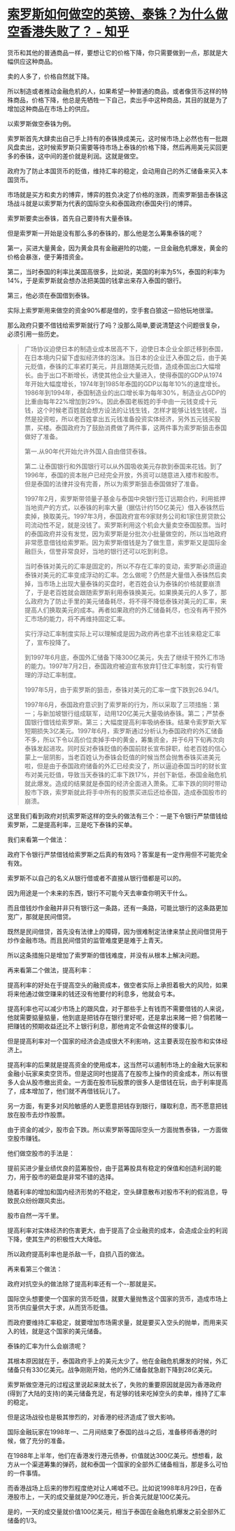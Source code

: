# [索罗斯如何做空的英镑、泰铢？为什么做空香港失败了？ - 知乎](https://www.zhihu.com/question/40036658/answer/1125823608)

货币和其他的普通商品一样，要想让它的价格下降，你只需要做到一点，那就是大幅供应这种商品。

卖的人多了，价格自然就下降。

所以制造或者推动金融危机的人，如果希望一种普通的商品，或者像货币这样的特殊商品，价格下降，他总是先牺牲一下自己，卖出手中这种商品，其目的就是为了增加这种商品在市场上的供应。

以索罗斯做空泰铢为例。

索罗斯首先大肆卖出自己手上持有的泰铢换成美元，这时候市场上必然也有一批跟风盘卖出，这时候索罗斯只需要等待市场上泰铢的价格下降，然后再用美元买回更多的泰铢，这中间的差价就是利润。这就是做空。

政府为了防止本国货币的贬值，维持汇率的稳定，会动用自己的外汇储备来买入本国货币。

市场就是买方和卖方的博弈，博弈的胜负决定了价格的涨跌，而索罗斯狙击泰铢这场战斗就是以索罗斯为代表的国际空头和泰国政府(泰国央行)的博弈。

索罗斯要卖出泰铢，首先自己要持有大量泰铢。

但是索罗斯一开始是没有那么多的泰铢的，那么他是怎么筹集泰铢的呢？

第一，买进大量黄金，因为黄金具有金融避险的功能，一旦金融危机爆发，黄金的价格会暴涨，便于筹措资金。

第二，当时泰国的利率比美国高很多，比如说，美国的利率为5%，泰国的利率为14%，于是索罗斯就会想办法把美国的钱拿出来存入泰国的银行。

第三，他必须在泰国借到泰铢。

实际上索罗斯用来做空的资金90%都是借的，空手套白狼这一招他玩地很溜。

那么政府只要不借钱给索罗斯就行了吗？没那么简单,要说清楚这个问题很复杂，必须引用一些历史。

> 广场协议迫使日本的制造业成本居高不下，迫使日本企业全部迁移到泰国，在日本境内只留下虚拟经济体的泡沫。当日本的企业迁入泰国之后，由于美元贬值，泰铢的汇率紧盯美元，并且跟随美元贬值，造成泰国出口大幅增长。由于出口不断增长，诱使其他企业大量进入，使得泰国的GDP从1974年开始大幅度增长，1974年到1985年泰国的GDP以每年10%的速度增长。1986年到1994年，泰国制造业的出口增长率为每年30%，制造业占GDP的比重由每年22%增加到29%。因此泰国老板姓的手中由一元钱变成十元钱，这个时候老百姓就会想方设法的让钱生钱，怎样才能够让钱生钱呢，当然是投资啦，所以老百姓拿出五元钱准备投资实体经济，另外五元钱买股票，买楼。泰国政府为了鼓励消费做了两件事，这两件事为索罗斯狙击泰国做好了准备。
> 
> 第一.从90年代开始允许外国人自由借贷泰铢。
> 
> 第二.让泰国银行和外国银行可以从外国吸收美元存款到泰国来花钱。到了1996年，泰国的资本账户已经完全开放，外资可以随意进入楼市和股市。但是泰国的法律并没有完善，所以为索罗斯狙击泰国做好了准备。
> 
> 1997年2月，索罗斯带领量子基金与泰国中央银行签订远期合约，利用抵押当地资产的方式，以泰铢的利率大量（据估计约150亿美元）借入泰铢然后卖掉，换取美元。1997年3月，泰国政府宣布9家财务公司和1家住房贷款公司流动性不足，就是没钱了。索罗斯利用这个机会大量卖空泰国股票。当时的泰国政府并没有发觉，因为索罗斯是分批次小批量做空的，所以当地政府非常愿意借钱给索罗斯。因为索罗斯借钱是为了做生意，索罗斯又是国际金融巨头，信誉非常良好，当地的银行还可以吃到利息。
> 
> 当时泰铢对美元的汇率是固定的，所以不存在汇率的变动，索罗斯必须逼迫泰铢对美元的汇率变成浮动的汇率。怎么做呢？仍然是大量借入泰铢然后卖掉，当市场上出现大量泰铢的买盘时，老百姓会认为泰铢的价格就要崩溃了，于是老百姓就会跟随索罗斯利用泰铢换美元。如果换美元的人多了，那么政府为了防止手里的美元储备耗尽，将不得不降低泰铢对美元的汇率，来提高人们换取美元的成本。再者如果政府的外汇储备耗尽，也没有再干预外汇市场的能力，将不再维持固定汇率。
> 
> 实行浮动汇率制度实际上可以理解成是因为政府再也拿不出钱来稳定汇率了，宣布投降了。
> 
> 到1997年6月底，泰国外汇储备下降300亿美元，失去了继续干预外汇市场的能力。1997年7月2日，泰国政府被迫宣布放弃钉住汇率制度，实行有管理的浮动汇率制度。
> 
> 1997年5月，由于索罗斯的狙击，泰铢对美元的汇率一度下跌到26.94/1。
> 
> 1997年6月，泰国政府意识到了索罗斯的行为，所以采取了三项措施：第一；与新加坡银行组成联军，动用120亿美元大量吸纳泰铢。第二；严禁泰国银行借钱给索罗斯。第三；大幅度提高利率吸纳泰铢。结果令索罗斯大军短期损失3亿美元。1997年6月，索罗斯通过分析认为泰国政府的外汇储备不多，所以下令以高价位卖掉手中的黄金，筹集资金，并于6月下旬再次向泰铢发起进攻。同时反对泰铢贬值的泰国前财长宣布辞职，给老百姓的信心蒙上一层阴影，当老百姓认为泰铢会贬值的时候当然会抛售泰铢买进美元啦，但是由于泰国政府储备的外汇已经卖没了，所以逼迫泰国当时的财长宣布对美元贬值，导致当天泰铢的汇率下跌17%，并创下新低，泰国金融危机就此爆发。造成的结果就是泰国的经济全面进入萧条。汇率下跌的同时带动股市下跌，索罗斯就此将手中所有的股票买进后还给泰国，造成泰国股市的崩溃。

这里我们看到政府对抗索罗斯这样的空头的做法有三个：一是下令银行严禁借钱给索罗斯，二是提高利率，三是吃下泰铢的买单。

我们来看第一个做法：

政府下令银行严禁借钱给索罗斯之后真的有效吗？答案是有一定作用但不可能完全有效。

索罗斯不以自己的名义从银行借或者不直接从银行借都是可以的。

因为用途是一个未来的东西，银行不可能今天去审查你明天干什么。

而且借钱炒作金融并非只有银行这一条路，还有一条路，可能比银行的这条路更加宽广，那就是民间借贷。

既然是民间借贷，首先没有法律上的障碍，因为很难制定法律来禁止民间借贷用于炒作金融市场。而且民间借贷的监管难度更是难于上青天。

所以这条措施只是增加了索罗斯的借钱难度，并没有从根本上解决问题。

再来看第二个做法，提高利率：

提高利率的好处在于提高空头的融资成本，做空者实际上承担着极大的风险，如果将来他通过做空赚来的钱还没有他要付的利息多，他就会亏本。

提高利率也可以减少市场上的跟风盘，对于那些手上有钱而不需要借钱的人来说，他就需要掂量掂量，他到底是把钱存在银行里好呢，还是拿出来赌一把？倘若赌一把赚钱的预期收益还比不上银行利息，那他肯定不会做这样的傻事儿。

但是提高利率对一个国家的经济会造成很大不利影响，这主要表现在股市和实体经济上。

提高利率的后果就是提高资金的使用成本，这当然可以遏制市场上的金融大玩家和金融小玩家来卖空货币。但是这同时也提高了在股市上操作的资金成本，所以有很多人会从股市撤出资金。一方面在股市玩股票的很多人是借钱在玩，由于利率提高了，成本增加了，他们就不再借钱玩儿了。

另一方面，有更多对风险敏感的人更愿意把钱存到银行，赚取利息，而不愿意把钱放在股市去炒作股票。

由于资金的减少，股市会下跌。所以索罗斯等国际空头一方面抛售泰铢，一方面做空股市赚钱。

他们做空股市的手法是：

提前买进少量业绩优良的蓝筹股份，由于蓝筹股具有稳定的保值和创造利润的能力，用于股市的砸盘是非常不错的选择。

随着利率的增加和国内经济形势的不稳定，空头肆意散布对股市不利的假消息，导致民众纷纷跟风卖出。

股市自然一泻千里。

提高利率对实体经济的伤害更大，由于提高了企业融资的成本，会造成企业的利润下降，使其生产的积极性大大降低。

所以政府提高利率也是杀敌一千，自损八百的做法。

再来看第三个做法：

政府对抗空头的做法除了提高利率还有一个--那就是买。

国际空头想要使一个国家的货币贬值，就要大量抛售这个国家的货币，造成市场上货币供应量供大于求，从而货币贬值。

而政府要维持汇率稳定，就要增加市场需求量，就是要买入空头的抛单，而用来买入的钱，就是这个国家的美元储备。

泰铢的汇率为什么会崩溃呢？

其根本原因就在于，泰国政府手上的美元太少了。他在金融危机爆发的时候，外汇储备只有330亿美元。战争刚刚开始，他的外汇储备就急剧下降到28亿美元。

索罗斯做空港元的过程这里说起来就太长了，失败的重要原因就是因为香港政府(得到了大陆的支持)的美元储备充足，有足够的钱来吃掉空头的卖单，维持了汇率的稳定。

但是这场战役也是极其惨烈的，对香港的经济造成了很大影响。

国际金融玩家在1998年一、二月间结束了泰国的战斗之后，准备移师香港的时候，做了充分的准备。

在1988年上半年，他们在香港发行港元债券，价值就达300亿美元。想想看，敌方从一个渠道筹集的弹药，就和泰国一个国家的全部外汇储备相当，那是多么可怕的一件事情。

而香港战场上后来的惨烈程度绝对让人唏嘘不已。比如说1998年8月29日，在香港股市上，一天的成交量就是790亿港元，折合美元就是100亿美元。

是的，一天的成交量就价值100亿美元，相当于泰国在金融危机爆发之前全部外汇储备的1/3。
